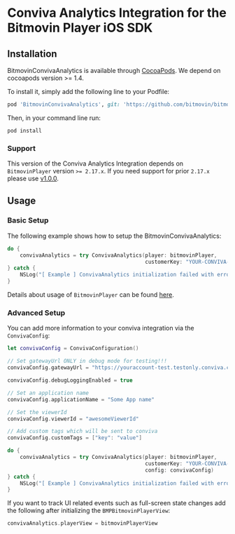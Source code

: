 # Conviva Analytics Integration for the Bitmovin Player iOS SDK

## Installation

BitmovinConvivaAnalytics is available through [CocoaPods](https://cocoapods.org). We depend on cocoapods version >= 1.4.

To install it, simply add the following line to your Podfile:

```ruby
pod 'BitmovinConvivaAnalytics', git: 'https://github.com/bitmovin/bitmovin-player-ios-analytics-conviva.git', tag: '1.1.0'
```

Then, in your command line run:

```
pod install
```

### Support
This version of the Conviva Analytics Integration depends on `BitmovinPlayer` version `>= 2.17.x`. If you need support for prior `2.17.x` please use [v1.0.0](https://github.com/bitmovin/bitmovin-player-ios-analytics-conviva/tree/1.0.0).

## Usage

### Basic Setup
The following example shows how to setup the BitmovinConvivaAnalytics:

```swift
do {
    convivaAnalytics = try ConvivaAnalytics(player: bitmovinPlayer,
                                            customerKey: "YOUR-CONVIVA-CUSTOMER-KEY")
} catch {
    NSLog("[ Example ] ConvivaAnalytics initialization failed with error: \(error)")
}
```

Details about usage of `BitmovinPlayer` can be found [here](https://github.com/bitmovin/bitmovin-player-ios-sdk-cocoapod).

### Advanced Setup

You can add more information to your conviva integration via the `ConvivaConfig`:

```swift
let convivaConfig = ConvivaConfiguration()

// Set gatewayUrl ONLY in debug mode for testing!!!
convivaConfig.gatewayUrl = "https://youraccount-test.testonly.conviva.com"

convivaConfig.debugLoggingEnabled = true

// Set an application name
convivaConfig.applicationName = "Some App name"

// Set the viewerId
convivaConfig.viewerId = "awesomeViewerId"

// Add custom tags which will be sent to conviva
convivaConfig.customTags = ["key": "value"]

do {
    convivaAnalytics = try ConvivaAnalytics(player: bitmovinPlayer,
                                            customerKey: "YOUR-CONVIVA-CUSTOMER-KEY",
                                            config: convivaConfig)
} catch {
    NSLog("[ Example ] ConvivaAnalytics initialization failed with error: \(error)")
}
```


If you want to track UI related events such as full-screen state changes add the following after initializing the `BMPBitmovinPlayerView`:

```swift
convivaAnalytics.playerView = bitmovinPlayerView
```
